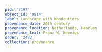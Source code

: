 ```yaml
---
pid: '7197'
object_id: '9814'
label: Landscape with Woodcutters
provenance_date: 20th century
provenance_location: Netherlands, Haarlem
provenance_text: Franz W. Koenigs
order: '2483'
collection: provenance
---
```

